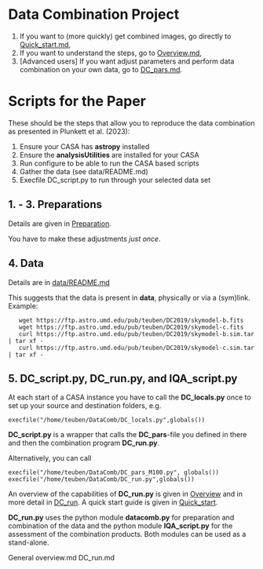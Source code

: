 # Data Combination Project

1. If you want to (more quickly) get combined images, go directly to [Quick_start.md](Quick_start.md),
2. If you want to understand the steps, go to [Overview.md](Overview.md),
3. [Advanced users] If you want adjust parameters and perform data combination on your own data, go to [DC_pars.md](DC_pars.md).


# Scripts for the Paper

These should be the steps that allow you to reproduce the data combination as presented in Plunkett et al. (2023):

1. Ensure your CASA has **astropy** installed
2. Ensure the **analysisUtilities** are installed for your CASA
3. Run configure to be able to run the CASA based scripts
4. Gather the data (see data/README.md)
5. Execfile DC_script.py to run through your selected data set


   
## 1. - 3. Preparations
Details are given in [Preparation](https://github.com/teuben/DataComb/blob/master/Preparation.md).

You have to make these adjustments *just once*.


## 4. Data

Details are in [data/README.md](data/README.md)

This suggests that the data is present in **data**, physically or via
a (sym)link.   Example:


       wget https://ftp.astro.umd.edu/pub/teuben/DC2019/skymodel-b.fits 
       wget https://ftp.astro.umd.edu/pub/teuben/DC2019/skymodel-c.fits
       curl https://ftp.astro.umd.edu/pub/teuben/DC2019/skymodel-b.sim.tar | tar xf -
       curl https://ftp.astro.umd.edu/pub/teuben/DC2019/skymodel-c.sim.tar | tar xf -


## 5. DC_script.py, DC_run.py, and IQA_script.py

At each start of a CASA instance you have to call the **DC_locals.py**
once to set up your source and destination folders, e.g.

    execfile("/home/teuben/DataComb/DC_locals.py",globals())

**DC_script.py** is a wrapper that calls the **DC_pars**-file you
  defined in there and then the combination program **DC_run.py**.

Alternatively, you can call

	execfile("/home/teuben/DataComb/DC_pars_M100.py", globals()) 
	execfile("/home/teuben/DataComb/DC_run.py",globals())

An overview of the capabilities of **DC_run.py** is given in [Overview](Overview.md) 
and in more detail in [DC_run](DC_run.md).
A quick start guide is given in	[Quick_start](Quick_start.md).

**DC_run.py** uses the python module **datacomb.py** for preparation and combination 
of the data and the python module **IQA_script.py** for the assessment of the combination products. 
Both modules can be used as a stand-alone.

General overview.md
DC_run.md


